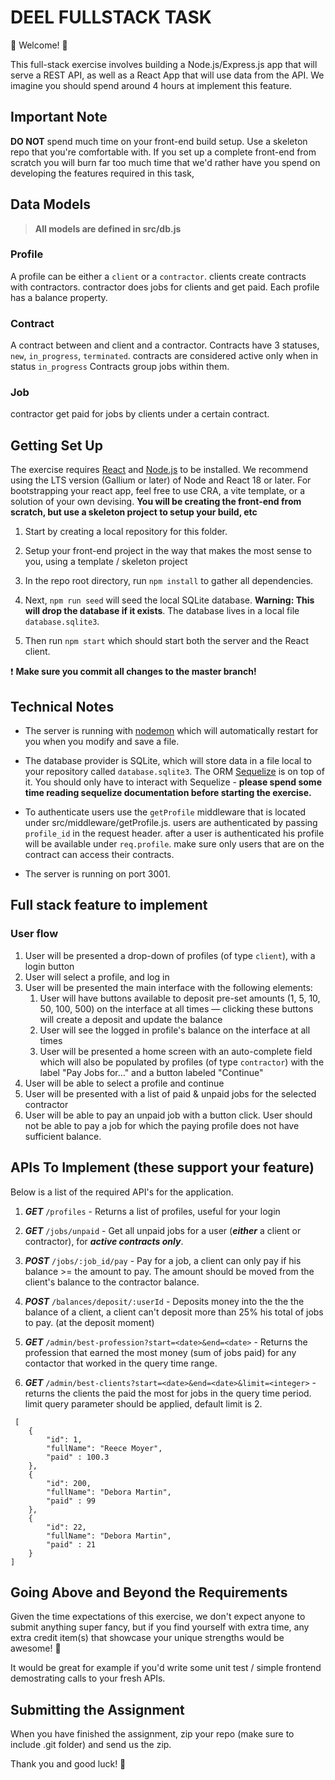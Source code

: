 # DEEL FULLSTACK TASK

💫 Welcome! 🎉

This full-stack exercise involves building a Node.js/Express.js app that will serve a REST API, as well as a React App that will use data from the API. We imagine you should spend around 4 hours at implement this feature.

## Important Note
**DO NOT** spend much time on your front-end build setup. Use a skeleton repo that you're comfortable with. If you set up a complete front-end from scratch you will burn far too much time that we'd rather have you spend on developing the features required in this task,

## Data Models

> **All models are defined in src/db.js**

### Profile

A profile can be either a `client` or a `contractor`.
clients create contracts with contractors. contractor does jobs for clients and get paid.
Each profile has a balance property.

### Contract

A contract between and client and a contractor.
Contracts have 3 statuses, `new`, `in_progress`, `terminated`. contracts are considered active only when in status `in_progress`
Contracts group jobs within them.

### Job

contractor get paid for jobs by clients under a certain contract.

## Getting Set Up

The exercise requires [React](https://reactjs.org/) and [Node.js](https://nodejs.org/en/) to be installed. We recommend using the LTS version (Gallium or later) of Node and React 18 or later. For bootstrapping your react app, feel free to use CRA, a vite template, or a solution of your own devising. **You will be creating the front-end from scratch, but use a skeleton project to setup your build, etc**

1. Start by creating a local repository for this folder.

1. Setup your front-end project in the way that makes the most sense to you, using a template / skeleton project

1. In the repo root directory, run `npm install` to gather all dependencies.

1. Next, `npm run seed` will seed the local SQLite database. **Warning: This will drop the database if it exists**. The database lives in a local file `database.sqlite3`.

1. Then run `npm start` which should start both the server and the React client.

❗️ **Make sure you commit all changes to the master branch!**

## Technical Notes

- The server is running with [nodemon](https://nodemon.io/) which will automatically restart for you when you modify and save a file.

- The database provider is SQLite, which will store data in a file local to your repository called `database.sqlite3`. The ORM [Sequelize](http://docs.sequelizejs.com/) is on top of it. You should only have to interact with Sequelize - **please spend some time reading sequelize documentation before starting the exercise.**

- To authenticate users use the `getProfile` middleware that is located under src/middleware/getProfile.js. users are authenticated by passing `profile_id` in the request header. after a user is authenticated his profile will be available under `req.profile`. make sure only users that are on the contract can access their contracts.
- The server is running on port 3001.

## Full stack feature to implement

### User flow
1. User will be presented a drop-down of profiles (of type `client`), with a login button
1. User will select a profile, and log in
1. User will be presented the main interface with the following elements:
    1. User will have buttons available to deposit pre-set amounts (1, 5, 10, 50, 100, 500) on the interface at all times — clicking these buttons will create a deposit and update the balance
    1. User will see the logged in profile's balance on the interface at all times
    1. User will be presented a home screen with an auto-complete field which will also be populated by profiles (of type `contractor`) with the label "Pay Jobs for…" and a button labeled "Continue"
1. User will be able to select a profile and continue
1. User will be presented with a list of paid & unpaid jobs for the selected contractor
1. User will be able to pay an unpaid job with a button click. User should not be able to pay a job for which the paying profile does not have sufficient balance.

## APIs To Implement (these support your feature)

Below is a list of the required API's for the application.

1. **_GET_** `/profiles` - Returns a list of profiles, useful for your login

1. **_GET_** `/jobs/unpaid` - Get all unpaid jobs for a user (**_either_** a client or contractor), for **_active contracts only_**.

1. **_POST_** `/jobs/:job_id/pay` - Pay for a job, a client can only pay if his balance >= the amount to pay. The amount should be moved from the client's balance to the contractor balance.

1. **_POST_** `/balances/deposit/:userId` - Deposits money into the the the balance of a client, a client can't deposit more than 25% his total of jobs to pay. (at the deposit moment)

1. **_GET_** `/admin/best-profession?start=<date>&end=<date>` - Returns the profession that earned the most money (sum of jobs paid) for any contactor that worked in the query time range.

1. **_GET_** `/admin/best-clients?start=<date>&end=<date>&limit=<integer>` - returns the clients the paid the most for jobs in the query time period. limit query parameter should be applied, default limit is 2.

```
 [
    {
        "id": 1,
        "fullName": "Reece Moyer",
        "paid" : 100.3
    },
    {
        "id": 200,
        "fullName": "Debora Martin",
        "paid" : 99
    },
    {
        "id": 22,
        "fullName": "Debora Martin",
        "paid" : 21
    }
]
```

## Going Above and Beyond the Requirements

Given the time expectations of this exercise, we don't expect anyone to submit anything super fancy, but if you find yourself with extra time, any extra credit item(s) that showcase your unique strengths would be awesome! 🙌

It would be great for example if you'd write some unit test / simple frontend demostrating calls to your fresh APIs.

## Submitting the Assignment

When you have finished the assignment, zip your repo (make sure to include .git folder) and send us the zip.

Thank you and good luck! 🙏

